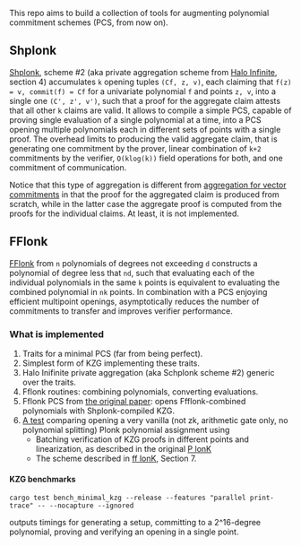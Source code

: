 This repo aims to build a collection of tools for augmenting polynomial commitment schemes (PCS, from now on). 

## Shplonk
[Shplonk](https://eprint.iacr.org/2020/081.pdf), scheme #2 (aka private aggregation scheme from [Halo Infinite](https://eprint.iacr.org/2020/1536.pdf), section 4) accumulates `k` opening tuples `(Cf, z, v)`, each claiming that `f(z) = v, commit(f) = Cf` for a univariate polynomial `f` and points `z, v`, into a single one `(C', z', v')`, such that a proof for the aggregate claim attests that all other `k` claims are valid. It allows to compile a simple PCS, capable of proving single evaluation of a single polynomial at a time, into a PCS opening multiple polynomials each in different sets of points with a single proof. The overhead limits to producing the valid aggregate claim, that is generating one commitment by the prover, linear combination of `k+2` commitments by the verifier, `O(klog(k))` field operations for both, and one commitment of communication.

Notice that this type of aggregation is different from [aggregation for vector commitments](https://eprint.iacr.org/2020/527.pdf) in that the proof for the aggregated claim is produced from scratch, while in the latter case the aggregate proof is computed from the proofs for the individual claims. At least, it is not implemented.      

## FFlonk

[FFlonk](https://eprint.iacr.org/2021/1167.pdf) from `n` polynomials of degrees not exceeding `d` constructs a polynomial of degree less that `nd`, such that evaluating each of the individual polynomials in the same `k` points is equivalent to evaluating  the combined polynomial in `nk` points. In combination with a PCS enjoying efficient multipoint openings, asymptotically reduces the number of commitments to transfer and improves verifier performance. 

### What is implemented
1. Traits for a minimal PCS (far from being perfect). 
2. Simplest form of KZG implementing these traits.
3. Halo Inifinite private aggregation (aka Schplonk scheme #2) generic over the traits.
4. Fflonk routines: combining polynomials, converting evaluations.
5. Fflonk PCS from [the original paper](https://eprint.iacr.org/2021/1167.pdf): opens Ffflonk-combined polynomials with Shplonk-compiled KZG.
6. [A test](/tests/plonk) comparing opening a very vanilla (not zk, arithmetic gate only, no polynomial splitting) Plonk polynomial assignment using 
   * Batching verification of KZG proofs in different points and linearization, as described in the original [P lonK](plonk)
   * The scheme described in [ff lonK](https://eprint.iacr.org/2021/1167.pdf), Section 7.

#### KZG benchmarks
```
cargo test bench_minimal_kzg --release --features "parallel print-trace" -- --nocapture --ignored
```
outputs timings for generating a setup, committing to a 2^16-degree polynomial, proving and verifying an opening in a single point.